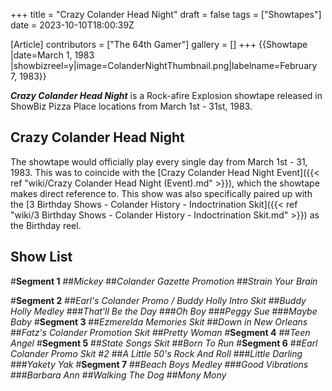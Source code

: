 +++
title = "Crazy Colander Head Night"
draft = false
tags = ["Showtapes"]
date = 2023-10-10T18:00:39Z

[Article]
contributors = ["The 64th Gamer"]
gallery = []
+++
{{Showtape
|date=March 1, 1983
|showbizreel=y|image=ColanderNightThumbnail.png|labelname=February 7, 1983}}

<b><i>Crazy Colander Head Night</b></i> is a Rock-afire Explosion showtape released in ShowBiz Pizza Place locations from March 1st - 31st, 1983.

<h2> Crazy Colander Head Night </h2>
The showtape would officially play every single day from March 1st - 31, 1983. This was to coincide with the [Crazy Colander Head Night Event]({{< ref "wiki/Crazy Colander Head Night (Event).md" >}}), which the showtape makes direct reference to. This show was also specifically paired up with the [3 Birthday Shows - Colander History - Indoctrination Skit]({{< ref "wiki/3 Birthday Shows - Colander History - Indoctrination Skit.md" >}}) as the Birthday reel.

<h2>Show List</h2>
#<b>Segment 1</b>
##<i>Mickey</i>
##<i>Colander Gazette Promotion</i>
##<i>Strain Your Brain</i>

#<b>Segment 2</b>
##<i>Earl's Colander Promo / Buddy Holly Intro Skit</i>
##<i>Buddy Holly Medley</i>
###<i>That'll Be the Day</i>
###<i>Oh Boy</i>
###<i>Peggy Sue</i>
###<i>Maybe Baby</i>
#<b>Segment 3</b>
##<i>Ezmerelda Memories Skit</i>
##<i>Down in New Orleans</i>
##<i>Fatz's Colander Promotion Skit</i>
##<i>Pretty Woman</i>
#<b>Segment 4</b>
##<i>Teen Angel</i>
#<b>Segment 5</b>
##<i>State Songs Skit</i>
##<i>Born To Run</i>
#<b>Segment 6</b>
##<i>Earl Colander Promo Skit #2</i>
##<i>A Little 50's Rock And Roll</i>
###<i>Little Darling</i>
###<i>Yakety Yak</i>
#<b>Segment 7</b>
##<i>Beach Boys Medley</i>
###<i>Good Vibrations</i>
###<i>Barbara Ann</i>
##<i>Walking The Dog</i>
##<i>Mony Mony</i>


